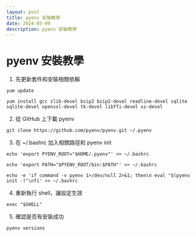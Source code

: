 ```yaml
---
layout: post
title: pyenv 安裝教學
date: 2024-05-09
description: pyenv 安裝教學
---
```

# pyenv 安裝教學
1. 先更新套件和安裝相關依賴
```
yum update
```
```
yum install gcc zlib-devel bzip2 bzip2-devel readline-devel sqlite sqlite-devel openssl-devel tk-devel libffi-devel xz-devel
```

2. 從 GitHub 上下載 pyenv
```
git clone https://github.com/pyenv/pyenv.git ~/.pyenv
```

3. 在 ~/.bashrc 加入相關路徑和 pyenv init
```
echo 'export PYENV_ROOT="$HOME/.pyenv"' >> ~/.bashrc
```
```
echo 'export PATH="$PYENV_ROOT/bin:$PATH"' >> ~/.bashrc
```
```
echo -e 'if command -v pyenv 1>/dev/null 2>&1; then\n eval "$(pyenv init -)"\nfi' >> ~/.bashrc
```

4. 重新執行 shell，讓設定生效
```
exec "$SHELL"
```

5. 確認是否有安裝成功
```
pyenv versions
```